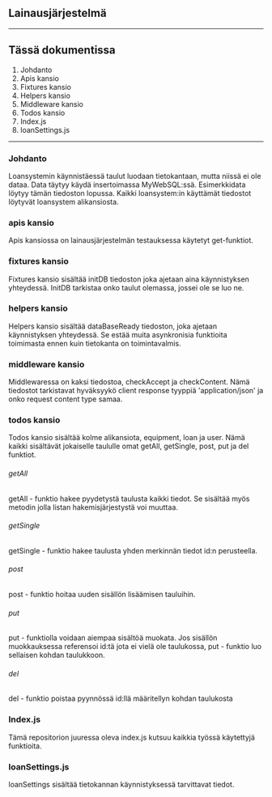 ## Lainausjärjestelmä

----

## Tässä dokumentissa

1. Johdanto
2. Apis kansio
3. Fixtures kansio
4. Helpers kansio
5. Middleware kansio
6. Todos kansio
7. Index.js
8. loanSettings.js

----

### Johdanto
Loansystemin käynnistäessä taulut luodaan tietokantaan, mutta niissä ei ole dataa. Data täytyy käydä insertoimassa MyWebSQL:ssä. Esimerkkidata löytyy tämän tiedoston lopussa.
Kaikki loansystem:in käyttämät tiedostot löytyvät loansystem alikansiosta.

### apis kansio
Apis kansiossa on lainausjärjestelmän testauksessa käytetyt get-funktiot.

### fixtures kansio
Fixtures kansio sisältää initDB tiedoston joka ajetaan aina käynnistyksen yhteydessä.
InitDB tarkistaa onko taulut olemassa, jossei ole se luo ne.

### helpers kansio
Helpers kansio sisältää dataBaseReady tiedoston, joka ajetaan käynnistyksen yhteydessä.
Se estää muita asynkronisia funktioita toimimasta ennen kuin tietokanta on toimintavalmis.

### middleware kansio
Middlewaressa on kaksi tiedostoa, checkAccept ja checkContent.
Nämä tiedostot tarkistavat hyväksyykö client response tyyppiä 'application/json' ja onko request content type samaa.

### todos kansio
Todos kansio sisältää kolme alikansiota, equipment, loan ja user. Nämä kaikki sisältävät jokaiselle taululle omat getAll, getSingle, post, put ja del funktiot.
###### getAll
getAll - funktio hakee pyydetystä taulusta kaikki tiedot. Se sisältää myös metodin jolla listan hakemisjärjestystä voi muuttaa.
###### getSingle
getSingle - funktio hakee taulusta yhden merkinnän tiedot id:n perusteella.
###### post
post - funktio hoitaa uuden sisällön lisäämisen tauluihin.
###### put
put - funktiolla voidaan aiempaa sisältöä muokata. Jos sisällön muokkauksessa referensoi id:tä jota ei vielä ole taulukossa, put - funktio luo sellaisen kohdan taulukkoon.
###### del 
del - funktio poistaa pyynnössä id:llä määritellyn kohdan taulukosta

### Index.js
Tämä repositorion juuressa oleva index.js kutsuu kaikkia työssä käytettyjä funktioita.

### loanSettings.js
loanSettings sisältää tietokannan käynnistyksessä tarvittavat tiedot.